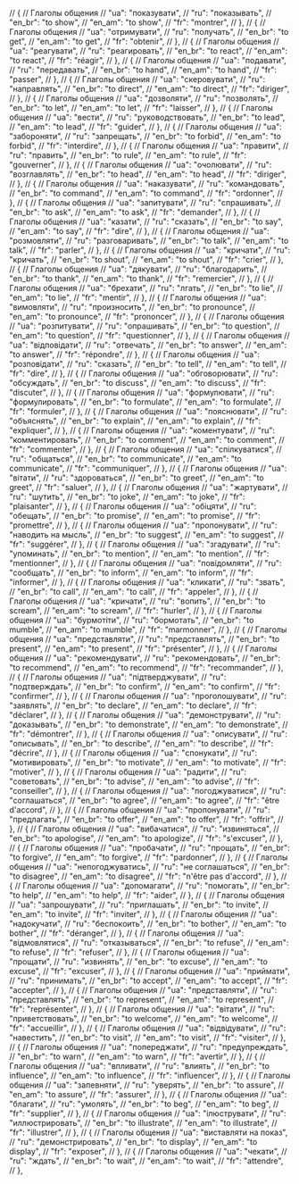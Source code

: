 // { // Глаголы общения
//     "ua": "показувати",
//     "ru": "показывать",
//     "en_br": "to show",
//     "en_am": "to show",
//     "fr": "montrer",
// },
// { // Глаголы общения
//     "ua": "отримувати",
//     "ru": "получать",
//     "en_br": "to get",
//     "en_am": "to get",
//     "fr": "obtenir",
// },
// { // Глаголы общения
//     "ua": "реагувати",
//     "ru": "реагировать",
//     "en_br": "to react",
//     "en_am": "to react",
//     "fr": "réagir",
// },
// { // Глаголы общения
//     "ua": "подавати",
//     "ru": "передавать",
//     "en_br": "to hand",
//     "en_am": "to hand",
//     "fr": "passer",
// },
// { // Глаголы общения
//     "ua": "скеровувати",
//     "ru": "направлять",
//     "en_br": "to direct",
//     "en_am": "to direct",
//     "fr": "diriger",
// },
// { // Глаголы общения
//     "ua": "дозволяти",
//     "ru": "позволять",
//     "en_br": "to let",
//     "en_am": "to let",
//     "fr": "laisser",
// },
// { // Глаголы общения
//     "ua": "вести",
//     "ru": "руководствовать",
//     "en_br": "to lead",
//     "en_am": "to lead",
//     "fr": "guider",
// },
// { // Глаголы общения
//     "ua": "забороняти",
//     "ru": "запрещать",
//     "en_br": "to forbid",
//     "en_am": "to forbid",
//     "fr": "interdire",
// },
// { // Глаголы общения
//     "ua": "правити",
//     "ru": "править",
//     "en_br": "to rule",
//     "en_am": "to rule",
//     "fr": "gouverner",
// },
// { // Глаголы общения
//     "ua": "очолювати",
//     "ru": "возглавлять",
//     "en_br": "to head",
//     "en_am": "to head",
//     "fr": "diriger",
// },
// { // Глаголы общения
//     "ua": "наказувати",
//     "ru": "командовать",
//     "en_br": "to command",
//     "en_am": "to command",
//     "fr": "ordonner",
// },
// { // Глаголы общения
//     "ua": "запитувати",
//     "ru": "спрашивать",
//     "en_br": "to ask",
//     "en_am": "to ask",
//     "fr": "demander",
// },
// { // Глаголы общения
//     "ua": "казати",
//     "ru": "сказать",
//     "en_br": "to say",
//     "en_am": "to say",
//     "fr": "dire",
// },
// { // Глаголы общения
//     "ua": "розмовляти",
//     "ru": "разговаривать",
//     "en_br": "to talk",
//     "en_am": "to talk",
//     "fr": "parler",
// },
// { // Глаголы общения
//     "ua": "кричати",
//     "ru": "кричать",
//     "en_br": "to shout",
//     "en_am": "to shout",
//     "fr": "crier",
// },
// { // Глаголы общения
//     "ua": "дякувати",
//     "ru": "благодарить",
//     "en_br": "to thank",
//     "en_am": "to thank",
//     "fr": "remercier",
// },
// { // Глаголы общения
//     "ua": "брехати",
//     "ru": "лгать",
//     "en_br": "to lie",
//     "en_am": "to lie",
//     "fr": "mentir",
// },
// { // Глаголы общения
//     "ua": "вимовляти",
//     "ru": "произносить",
//     "en_br": "to pronounce",
//     "en_am": "to pronounce",
//     "fr": "prononcer",
// },
// { // Глаголы общения
//     "ua": "розпитувати",
//     "ru": "опрашивать",
//     "en_br": "to question",
//     "en_am": "to question",
//     "fr": "questionner",
// },
// { // Глаголы общения
//     "ua": "відповідати",
//     "ru": "отвечать",
//     "en_br": "to answer",
//     "en_am": "to answer",
//     "fr": "répondre",
// },
// { // Глаголы общения
//     "ua": "розповідати",
//     "ru": "сказать",
//     "en_br": "to tell",
//     "en_am": "to tell",
//     "fr": "dire",
// },
// { // Глаголы общения
//     "ua": "обговорювати",
//     "ru": "обсуждать",
//     "en_br": "to discuss",
//     "en_am": "to discuss",
//     "fr": "discuter",
// },
// { // Глаголы общения
//     "ua": "формулювати",
//     "ru": "формулировать",
//     "en_br": "to formulate",
//     "en_am": "to formulate",
//     "fr": "formuler",
// },
// { // Глаголы общения
//     "ua": "пояснювати",
//     "ru": "объяснять",
//     "en_br": "to explain",
//     "en_am": "to explain",
//     "fr": "expliquer",
// },
// { // Глаголы общения
//     "ua": "коментувати",
//     "ru": "комментировать",
//     "en_br": "to comment",
//     "en_am": "to comment",
//     "fr": "commenter",
// },
// { // Глаголы общения
//     "ua": "спілкуватися",
//     "ru": "общаться",
//     "en_br": "to communicate",
//     "en_am": "to communicate",
//     "fr": "communiquer",
// },
// { // Глаголы общения
//     "ua": "вітати",
//     "ru": "здороваться",
//     "en_br": "to greet",
//     "en_am": "to greet",
//     "fr": "saluer",
// },
// { // Глаголы общения
//     "ua": "жартувати",
//     "ru": "шутить",
//     "en_br": "to joke",
//     "en_am": "to joke",
//     "fr": "plaisanter",
// },
// { // Глаголы общения
//     "ua": "обіцяти",
//     "ru": "обещать",
//     "en_br": "to promise",
//     "en_am": "to promise",
//     "fr": "promettre",
// },
// { // Глаголы общения
//     "ua": "пропонувати",
//     "ru": "наводить на мысль",
//     "en_br": "to suggest",
//     "en_am": "to suggest",
//     "fr": "suggérer",
// },
// { // Глаголы общения
//     "ua": "згадувати",
//     "ru": "упоминать",
//     "en_br": "to mention",
//     "en_am": "to mention",
//     "fr": "mentionner",
// },
// { // Глаголы общения
//     "ua": "повідомляти",
//     "ru": "сообщать",
//     "en_br": "to inform",
//     "en_am": "to inform",
//     "fr": "informer",
// },
// { // Глаголы общения
//     "ua": "кликати",
//     "ru": "звать",
//     "en_br": "to call",
//     "en_am": "to call",
//     "fr": "appeler",
// },
// { // Глаголы общения
//     "ua": "кричати",
//     "ru": "вопить",
//     "en_br": "to scream",
//     "en_am": "to scream",
//     "fr": "hurler",
// },
// { // Глаголы общения
//     "ua": "бурмотіти",
//     "ru": "бормотать",
//     "en_br": "to mumble",
//     "en_am": "to mumble",
//     "fr": "marmonner",
// },
// { // Глаголы общения
//     "ua": "представляти",
//     "ru": "представлять",
//     "en_br": "to present",
//     "en_am": "to present",
//     "fr": "présenter",
// },
// { // Глаголы общения
//     "ua": "рекомендувати",
//     "ru": "рекомендовать",
//     "en_br": "to recommend",
//     "en_am": "to recommend",
//     "fr": "recommander",
// },
// { // Глаголы общения
//     "ua": "підтверджувати",
//     "ru": "подтверждать",
//     "en_br": "to confirm",
//     "en_am": "to confirm",
//     "fr": "confirmer",
// },
// { // Глаголы общения
//     "ua": "проголошувати",
//     "ru": "заявлять",
//     "en_br": "to declare",
//     "en_am": "to declare",
//     "fr": "déclarer",
// },
// { // Глаголы общения
//     "ua": "демонструвати",
//     "ru": "доказывать",
//     "en_br": "to demonstrate",
//     "en_am": "to demonstrate",
//     "fr": "démontrer",
// },
// { // Глаголы общения
//     "ua": "описувати",
//     "ru": "описывать",
//     "en_br": "to describe",
//     "en_am": "to describe",
//     "fr": "décrire",
// },
// { // Глаголы общения
//     "ua": "спонукати",
//     "ru": "мотивировать",
//     "en_br": "to motivate",
//     "en_am": "to motivate",
//     "fr": "motiver",
// },
// { // Глаголы общения
//     "ua": "радити",
//     "ru": "советовать",
//     "en_br": "to advise",
//     "en_am": "to advise",
//     "fr": "conseiller",
// },
// { // Глаголы общения
//     "ua": "погоджуватися",
//     "ru": "соглашаться",
//     "en_br": "to agree",
//     "en_am": "to agree",
//     "fr": "être d'accord",
// },
// { // Глаголы общения
//     "ua": "пропонувати",
//     "ru": "предлагать",
//     "en_br": "to offer",
//     "en_am": "to offer",
//     "fr": "offrir",
// },
// { // Глаголы общения
//     "ua": "вибачатися",
//     "ru": "извиняться",
//     "en_br": "to apologise",
//     "en_am": "to apologize",
//     "fr": "s'excuser",
// },
// { // Глаголы общения
//     "ua": "пробачати",
//     "ru": "прощать",
//     "en_br": "to forgive",
//     "en_am": "to forgive",
//     "fr": "pardonner",
// },
// { // Глаголы общения
//     "ua": "непогоджуватись",
//     "ru": "не соглашаться",
//     "en_br": "to disagree",
//     "en_am": "to disagree",
//     "fr": "n'être pas d'accord",
// },
// { // Глаголы общения
//     "ua": "допомагати",
//     "ru": "помогать",
//     "en_br": "to help",
//     "en_am": "to help",
//     "fr": "aider",
// },
// { // Глаголы общения
//     "ua": "запрошувати",
//     "ru": "приглашать",
//     "en_br": "to invite",
//     "en_am": "to invite",
//     "fr": "inviter",
// },
// { // Глаголы общения
//     "ua": "надокучати",
//     "ru": "беспокоить",
//     "en_br": "to bother",
//     "en_am": "to bother",
//     "fr": "déranger",
// },
// { // Глаголы общения
//     "ua": "відмовлятися",
//     "ru": "отказываться",
//     "en_br": "to refuse",
//     "en_am": "to refuse",
//     "fr": "refuser",
// },
// { // Глаголы общения
//     "ua": "прощати",
//     "ru": "извинять",
//     "en_br": "to excuse",
//     "en_am": "to excuse",
//     "fr": "excuser",
// },
// { // Глаголы общения
//     "ua": "приймати",
//     "ru": "принимать",
//     "en_br": "to accept",
//     "en_am": "to accept",
//     "fr": "accepter",
// },
// { // Глаголы общения
//     "ua": "представляти",
//     "ru": "представлять",
//     "en_br": "to represent",
//     "en_am": "to represent",
//     "fr": "représenter",
// },
// { // Глаголы общения
//     "ua": "вітати",
//     "ru": "приветствовать",
//     "en_br": "to welcome",
//     "en_am": "to welcome",
//     "fr": "accueillir",
// },
// { // Глаголы общения
//     "ua": "відвідувати",
//     "ru": "навестить",
//     "en_br": "to visit",
//     "en_am": "to visit",
//     "fr": "visiter",
// },
// { // Глаголы общения
//     "ua": "попереджати",
//     "ru": "предупреждать",
//     "en_br": "to warn",
//     "en_am": "to warn",
//     "fr": "avertir",
// },
// { // Глаголы общения
//     "ua": "впливати",
//     "ru": "влиять",
//     "en_br": "to influence",
//     "en_am": "to influence",
//     "fr": "influencer",
// },
// { // Глаголы общения
//     "ua": "запевняти",
//     "ru": "уверять",
//     "en_br": "to assure",
//     "en_am": "to assure",
//     "fr": "assurer",
// },
// { // Глаголы общения
//     "ua": "благати",
//     "ru": "умолять",
//     "en_br": "to beg",
//     "en_am": "to beg",
//     "fr": "supplier",
// },
// { // Глаголы общения
//     "ua": "ілюструвати",
//     "ru": "иллюстрировать",
//     "en_br": "to illustrate",
//     "en_am": "to illustrate",
//     "fr": "illustrer",
// },
// { // Глаголы общения
//     "ua": "виставляти на показ",
//     "ru": "демонстрировать",
//     "en_br": "to display",
//     "en_am": "to display",
//     "fr": "exposer",
// },
// { // Глаголы общения
//     "ua": "чекати",
//     "ru": "ждать",
//     "en_br": "to wait",
//     "en_am": "to wait",
//     "fr": "attendre",
// },
